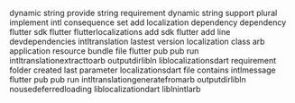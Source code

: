dynamic string provide string requirement dynamic string support plural implement intl consequence set add localization dependency dependency flutter sdk flutter flutterlocalizations add sdk flutter add line devdependencies intltranslation lastest version localization class arb application resource bundle file flutter pub pub run intltranslationextracttoarb outputdirlibln liblocalizationsdart requirement folder created last parameter localizationsdart file contains intlmessage flutter pub pub run intltranslationgeneratefromarb outputdirlibln nousedeferredloading liblocalizationdart liblnintlarb